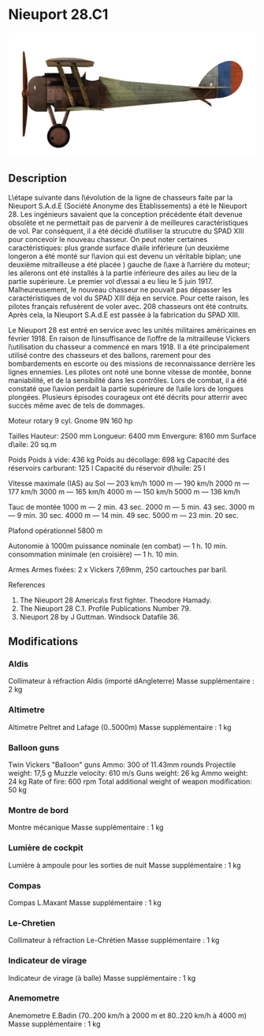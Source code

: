 # Nieuport 28.C1

![nieuport28](../images/nieuport28.png)

## Description

L\étape suivante dans l\évolution de la ligne de chasseurs faite par la Nieuport S.A.d.E (Société Anonyme des Etablissements) a été le Nieuport 28. Les ingénieurs savaient que la conception précédente était devenue obsolète et ne permettait pas de parvenir à de meilleures caractéristiques de vol. Par conséquent, il a été décidé d\utiliser la strucutre du SPAD XIII pour concevoir le nouveau chasseur. On peut noter certaines caractéristiques: plus grande surface d\aile inférieure (un deuxième longeron a été monté sur l\avion qui est devenu un véritable biplan; une deuxième mitrailleuse a été placée ) gauche de l\axe à l\arrière du moteur; les ailerons ont été installés à la partie inférieure des ailes au lieu de la partie supérieure. Le premier vol d\essai a eu lieu le 5 juin 1917. Malheureusement, le nouveau chasseur ne pouvait pas dépasser les caractéristiques de vol du SPAD XIII déja en service. Pour cette raison, les pilotes français refusèrent de voler avec. 208 chasseurs ont été contruits. Après cela, la Nieuport S.A.d.E est passée à la fabrication du SPAD XIII.

Le Nieuport 28 est entré en service avec les unités militaires américaines en février 1918. En raison de l\insuffisance de l\offre de la mitrailleuse Vickers l\utilisation du chasseur a commencé en mars 1918. Il a été principalement utilisé contre des chasseurs et des ballons, rarement pour des bombardements en escorte ou des missions de reconnaissance derrière les lignes ennemies. Les pilotes ont noté une bonne vitesse de montée, bonne maniabilité, et de la sensibilité dans les contrôles. Lors de combat, il a été constaté que l\avion perdait la partie supérieure de l\aile lors de longues plongées. Plusieurs épisodes courageux ont été décrits pour atterrir avec succès même avec de tels de dommages.


Moteur
rotary 9 cyl. Gnome 9N 160 hp

Tailles
Hauteur: 2500 mm
Longueur: 6400 mm
Envergure: 8160 mm
Surface d\aile: 20 sq.m

Poids
Poids à vide: 436 kg
Poids au décollage: 698 kg
Capacité des réservoirs carburant: 125 l
Capacité du réservoir d\huile: 25 l

Vitesse maximale (IAS)
au Sol — 203 km/h
1000 m — 190 km/h
2000 m — 177 km/h
3000 m — 165 km/h
4000 m — 150 km/h
5000 m — 136 km/h

Tauc de montée
1000 m — 2 min. 43 sec.
2000 m — 5 min. 43 sec.
3000 m — 9 min. 30 sec.
4000 m — 14 min. 49 sec.
5000 m — 23 min. 20 sec.

Plafond opérationnel 5800 m

Autonomie à 1000m
puissance nominale (en combat) — 1 h. 10 min.
consommation minimale (en croisière) — 1 h. 10 min.

Armes
Armes fixées: 2 х Vickers 7,69mm, 250 cartouches par baril.

References
1) The Nieuport 28 America\s first fighter. Theodore Hamady.
2) The Nieuport 28 C.1. Profile Publications Number 79.
3) Nieuport 28 by J Guttman. Windsock Datafile 36.

## Modifications


### Aldis

Collimateur à réfraction Aldis (importé dAngleterre)
Masse supplémentaire : 2 kg


### Altimetre

Altimetre Peltret and Lafage (0..5000m)
Masse supplémentaire : 1 kg


### Balloon guns

Twin Vickers "Balloon" guns
Ammo: 300 of 11.43mm rounds
Projectile weight: 17,5 g
Muzzle velocity: 610 m/s
Guns weight: 26 kg
Ammo weight: 24 kg
Rate of fire: 600 rpm
Total additional weight of weapon modification: 50 kg


### Montre de bord

Montre mécanique
Masse supplémentaire : 1 kg


### Lumière de cockpit

Lumière à ampoule pour les sorties de nuit
Masse supplémentaire : 1 kg


### Compas

Compas L.Maxant
Masse supplémentaire : 1 kg


### Le-Chretien

Collimateur à réfraction Le-Chrétien
Masse supplémentaire : 1 kg


### Indicateur de virage

Indicateur de virage (à balle)
Masse supplémentaire : 1 kg


### Anemometre

Anemometre E.Badin (70..200 km/h à 2000 m et 80..220 km/h à 4000 m)
Masse supplémentaire : 1 kg
